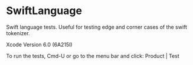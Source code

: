 SwiftLanguage
=============

Swift language tests. Useful for testing edge and corner cases of the swift tokenizer.

Xcode Version 6.0 (6A215l)

To run the tests, Cmd-U or go to the menu bar and click: Product | Test